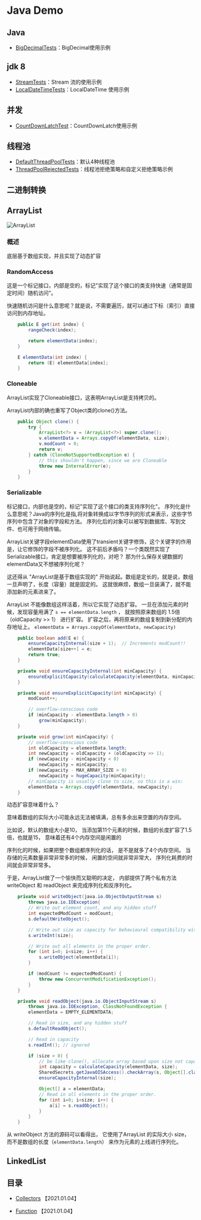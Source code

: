 # Java Demo

## Java

- [BigDecimalTests](./src/main/java/com/fengwenyi/javademo/bigdecimaldemo/BigDecimalTests.java)：BigDecimal使用示例

## jdk 8

- [StreamTests](./src/main/java/com/fengwenyi/javademo/streamdemo/StreamTests.java)：Stream 流的使用示例
- [LocalDateTimeTests](./src/main/java/com/fengwenyi/javademo/localdatetimedemo/LocalDateTimeTests.java)：LocalDateTime 使用示例
  
## 并发

- [CountDownLatchTest](./src/main/java/com/fengwenyi/javademo/countdownlatchdemo/CountDownLatchTest.java)：CountDownLatch使用示例
  
## 线程池

- [DefaultThreadPoolTests](./src/main/java/com/fengwenyi/javademo/threadpooldemo/DefaultThreadPoolTests.java)：默认4种线程池
- [ThreadPoolRejectedTests](./src/main/java/com/fengwenyi/javademo/threadpooldemo/ThreadPoolRejectedTests.java)：线程池拒绝策略和自定义拒绝策略示例





## 二进制转换

## ArrayList

![ArrayList](./images/ArrayList.png)

### 概述

底层基于数组实现，并且实现了动态扩容

### RandomAccess

这是一个标记接口，内部是空的，标记"实现了这个接口的类支持快速（通常是固定时间）随机访问"。

快速随机访问是什么意思呢？就是说，不需要遍历，就可以通过下标（索引）直接访问到内存地址。

```java
    public E get(int index) {
        rangeCheck(index);

        return elementData(index);
    }

    E elementData(int index) {
        return (E) elementData[index];
    }
```

### Cloneable

ArrayList实现了Cloneable接口，这表明ArrayList是支持拷贝的。

ArrayList内部的确也重写了Object类的clone()方法。

```java
    public Object clone() {
        try {
            ArrayList<?> v = (ArrayList<?>) super.clone();
            v.elementData = Arrays.copyOf(elementData, size);
            v.modCount = 0;
            return v;
        } catch (CloneNotSupportedException e) {
            // this shouldn't happen, since we are Cloneable
            throw new InternalError(e);
        }
    }
```

### Serializable

标记接口，内部也是空的，标记"实现了这个接口的类支持序列化"。
序列化是什么意思呢？Java的序列化是指,将对象转换成以字节序列的形式来表示，这些字节序列中包含了对象的字段和方法。
序列化后的对象可以被写到数据库、写到文件、也可用于网络传输。

ArrayList关键字段elementData使用了transient关键字修饰，这个关键字的作用是，让它修饰的字段不被序列化。
这不前后矛盾吗？一个类既然实现了Serializable接口，肯定是想要被序列化的，对吧？
那为什么保存关键数据的elementData又不想被序列化呢？

这还得从 "ArrayList是基于数组实现的" 开始说起。数组是定长的，就是说，数组一旦声明了，长度（容量）就是固定的。
这就很麻烦，数组一旦装满了，就不能添加新的元素进来了。

ArrayList 不能像数组这样活着，所以它实现了动态扩容。
一旦在添加元素的时候，发现容量用满了 `s == elementData.length` ，
就按照原来数组的 1.5倍 （oldCapacity >> 1） 进行扩容。
扩容之后，再将原来的数组复制到新分配的内存地址上。
`elementData = Arrays.copyOf(elementData, newCapacity)`

```java
    public boolean add(E e) {
        ensureCapacityInternal(size + 1);  // Increments modCount!!
        elementData[size++] = e;
        return true;
    }

    private void ensureCapacityInternal(int minCapacity) {
        ensureExplicitCapacity(calculateCapacity(elementData, minCapacity));
    }

    private void ensureExplicitCapacity(int minCapacity) {
        modCount++;

        // overflow-conscious code
        if (minCapacity - elementData.length > 0)
            grow(minCapacity);
    }

    private void grow(int minCapacity) {
        // overflow-conscious code
        int oldCapacity = elementData.length;
        int newCapacity = oldCapacity + (oldCapacity >> 1);
        if (newCapacity - minCapacity < 0)
            newCapacity = minCapacity;
        if (newCapacity - MAX_ARRAY_SIZE > 0)
            newCapacity = hugeCapacity(minCapacity);
        // minCapacity is usually close to size, so this is a win:
        elementData = Arrays.copyOf(elementData, newCapacity);
    }
```

动态扩容意味着什么？

意味着数组的实际大小可能永远无法被填满，总有多余出来空置的内存空间。

比如说，默认的数组大小是10，
当添加第11个元素的时候，数组的长度扩容了1.5倍，也就是15，
意味着还有4个内存空间是闲置的

序列化的时候，如果把整个数组都序列化的话，
是不是就多了4个内存空间。
当存储的元素数量非常非常多的时候，
闲置的空间就非常非常大，
序列化耗费的时间就会非常非常多。

于是，ArrayList做了一个愉快而又聪明的决定，
内部提供了两个私有方法 writeObject 和 readObject
来完成序列化和反序列化。

```java
    private void writeObject(java.io.ObjectOutputStream s)
        throws java.io.IOException{
        // Write out element count, and any hidden stuff
        int expectedModCount = modCount;
        s.defaultWriteObject();

        // Write out size as capacity for behavioural compatibility with clone()
        s.writeInt(size);

        // Write out all elements in the proper order.
        for (int i=0; i<size; i++) {
            s.writeObject(elementData[i]);
        }

        if (modCount != expectedModCount) {
            throw new ConcurrentModificationException();
        }
    }

    private void readObject(java.io.ObjectInputStream s)
        throws java.io.IOException, ClassNotFoundException {
        elementData = EMPTY_ELEMENTDATA;

        // Read in size, and any hidden stuff
        s.defaultReadObject();

        // Read in capacity
        s.readInt(); // ignored

        if (size > 0) {
            // be like clone(), allocate array based upon size not capacity
            int capacity = calculateCapacity(elementData, size);
            SharedSecrets.getJavaOISAccess().checkArray(s, Object[].class, capacity);
            ensureCapacityInternal(size);

            Object[] a = elementData;
            // Read in all elements in the proper order.
            for (int i=0; i<size; i++) {
                a[i] = s.readObject();
            }
        }
    }
```

从 writeObject 方法的源码可以看得出，
它使用了ArrayList 的实际大小 size，
而不是数组的长度（`elementData.length`）
来作为元素的上线进行序列化。

## LinkedList

## 目录

- [Collectors](./doc/Collectors.md) 【2021.01.04】

- [Function](./doc/Function.md) 【2021.01.04】